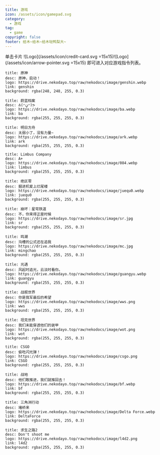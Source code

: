 ```yaml
---
title: 游戏
icon: /assets/icon/gamepad.svg
category:
  - 游戏
tag:
  - game
copyright: false
footer: 给木~给木~给木哒鸭梨大~
---
```

单击卡片 ![Logo](/assets/icon/credit-card.svg =15x15)![Logo](/assets/icon/arrow-pointer.svg =15x15) 即可进入对应游戏指令列表。


```component VPCard
title: 原神
desc: 原神，启动！
logo: https://drive.nekodayo.top/raw/nekodocs/image/genshin.webp
link: genshin
background: rgba(248, 248, 255, 0.3)
```

```component VPCard
title: 蔚蓝档案
desc: ᕕ(◠ڼ◠)ᕗ
logo: https://drive.nekodayo.top/raw/nekodocs/image/ba.webp
link: ba
background: rgba(255, 255, 255, 0.3)
```

```component VPCard
title: 明日方舟
desc: 太弱小了，没有力量~
logo: https://drive.nekodayo.top/raw/nekodocs/image/ark.webp
link: ark
background: rgba(255, 255, 255, 0.3)
```

```component VPCard
title: Limbus Company
desc: A+
logo: https://drive.nekodayo.top/raw/nekodocs/image/084.webp
link: limbus
background: rgba(255, 255, 255, 0.3)
```







```component VPCard
title: 绝区零
desc: 掘进机爱上烂尾楼
logo: https://drive.nekodayo.top/raw/nekodocs/image/juequ0.webp
link: juequ0
background: rgba(255, 255, 255, 0.3)
```

```component VPCard
title: 崩坏：星穹铁道
desc: 不，你来得正是时候
logo: https://drive.nekodayo.top/raw/nekodocs/image/sr.jpg
link: sr
background: rgba(255, 255, 255, 0.3)
```





```component VPCard
title: 鸣潮
desc: 沟槽的公式还在追我
logo: https://drive.nekodayo.top/raw/nekodocs/image/mc.jpg
link: mingchao
background: rgba(255, 255, 255, 0.3)
```

```component VPCard
title: 光遇
desc: 风起时追光，云淡时看你。
logo: https://drive.nekodayo.top/raw/nekodocs/image/guangyu.webp
link: guangyu
background: rgba(255, 255, 255, 0.3)
```

```component VPCard
title: 战舰世界
desc: 你是我军最后的希望
logo: https://drive.nekodayo.top/raw/nekodocs/image/wws.png
link: wws
background: rgba(255, 255, 255, 0.3)
```

```component VPCard
title: 坦克世界
desc: 我们未能穿透他们的装甲
logo: https://drive.nekodayo.top/raw/nekodocs/image/wot.png
link: wot
background: rgba(255, 255, 255, 0.3)
```

```component VPCard
title: CSGO
desc: 偷吃闪光弹！
logo: https://drive.nekodayo.top/raw/nekodocs/image/csgo.png
link: CSGO
background: rgba(255, 255, 255, 0.3)
```

```component VPCard
title: 战地
desc: 他们敢推进，我们就推回去！
logo: https://drive.nekodayo.top/raw/nekodocs/image/bf.webp
link: bf
background: rgba(255, 255, 255, 0.3)
```

```component VPCard
title: 三角洲行动
desc: 堵桥来
logo: https://drive.nekodayo.top/raw/nekodocs/image/Delta Force.webp
link: DeltaForce
background: rgba(255, 255, 255, 0.3)
```

```component VPCard
title: 求生之路2
desc: Don't shoot me
logo: https://drive.nekodayo.top/raw/nekodocs/image/l4d2.png
link: l4d2
background: rgba(255, 255, 255, 0.3)
```

